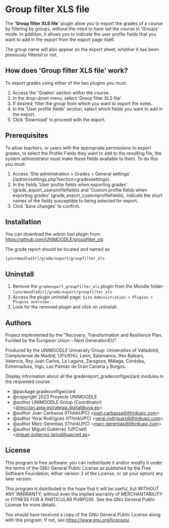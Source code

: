 
# Group filter XLS file
The '**Group filter XLS file**' plugin allow you to export the grades of a course by filtering by groups, without the need to have set the course in 'Groups' mode. In addition, it allows you to indicate the user profile fields that you want to add in the export from the export page itself.

The group name will also appear on the export sheet, whether it has been previously filtered or not.



## How does 'Group filter XLS file' work?
To export grades using either of the two plugins you must:

1. Access the 'Grades' section within the course.
2. In the drop-down menu, select 'Group filter XLS file'.
3. If desired, filter the group from which you want to export the notes.
4. In the 'User profile fields' section, select which fields you want to add in the export.
5. Click 'Download' to proceed with the export.
## Prerequisites
To allow teachers, or users with the appropriate permissions to export grades, to select the Profile Fields they want to add to the resulting file, the system administrator must make these fields available to them. To do this you must:

1. Access 'Site administration > Grades > General settings' (/admin/settings.php?section=gradessettings).
2. In the fields 'User profile fields when exporting grades' (grade_export_userprofilefields) and 'Custom profile fields when exporting grades' (grade_export_customprofilefields), indicate the short names of the fields susceptible to being selected for export.
3. Click 'Save changes' to confirm.

## Installation
You can download the admin tool plugin from: https://github.com/UNIMOODLE/groupfilter_xls

The grade report should be located and named as:

`[yourmoodledir]/grade/export/groupfilter_xls`
    
## Uninstall

1. Remove the `gradeexport_groupfilter_xls` plugin from the Moodle folder: `[yourmoodledir]/grade/export/groupfilter_xls`
2. Access the plugin uninstall page: `Site Administration > Plugins > Plugins overview`
3. Look for the removed plugin and click on uninstall.

## Authors

Project implemented by the "Recovery, Transformation and Resilience Plan.
Funded by the European Union - Next GenerationEU".

Produced by the UNIMOODLE University Group: Universities of
Valladolid, Complutense de Madrid, UPV/EHU, León, Salamanca,
Illes Balears, Valencia, Rey Juan Carlos, La Laguna, Zaragoza, Málaga,
Córdoba, Extremadura, Vigo, Las Palmas de Gran Canaria y Burgos.

Display information about all the gradereport_gradeconfigwizard modules in the requested course.

* @package gradeconfigwizard
* @copyright 2023 Proyecto UNIMOODLE
* @author UNIMOODLE Group (Coordinator) &lt;direccion.area.estrategia.digital@uva.es&gt;
 * @author Joan Carbassa (IThinkUPC) &lt;joan.carbassa@ithinkupc.com&gt;
 * @author Yerai Rodríguez (IThinkUPC) &lt;yerai.rodriguez@ithinkupc.com&gt;
 * @author Marc Geremias (IThinkUPC) &lt;marc.geremias@ithinkupc.com&gt;
 * @author Miguel Gutiérrez (UPCnet) &lt;miguel.gutierrez.jariod@upcnet.es&gt;
## License

 This program is free software: you can redistribute it and/or modify it under the terms of the GNU General Public License as published by the Free Software Foundation, either version 3 of the License, or (at your option) any later version.

This program is distributed in the hope that it will be useful, but WITHOUT ANY WARRANTY; without even the implied warranty of MERCHANTABILITY or FITNESS FOR A PARTICULAR PURPOSE.  See the GNU General Public License for more details.

You should have received a copy of the GNU General Public License along with this program. If not, see <https://www.gnu.org/licenses/>.

